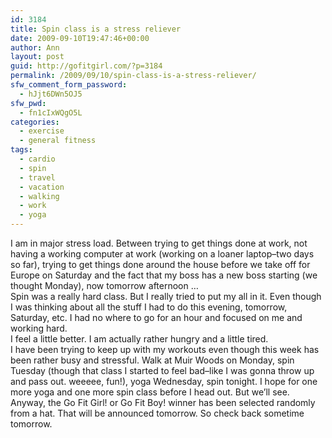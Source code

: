 ```yaml
---
id: 3184
title: Spin class is a stress reliever
date: 2009-09-10T19:47:46+00:00
author: Ann
layout: post
guid: http://gofitgirl.com/?p=3184
permalink: /2009/09/10/spin-class-is-a-stress-reliever/
sfw_comment_form_password:
  - hJjt6DWn5OJ5
sfw_pwd:
  - fn1cIxWQgO5L
categories:
  - exercise
  - general fitness
tags:
  - cardio
  - spin
  - travel
  - vacation
  - walking
  - work
  - yoga
---
```

I am in major stress load. Between trying to get things done at work, not having a working computer at work (working on a loaner laptop&#8211;two days so far), trying to get things done around the house before we take off for Europe on Saturday and the fact that my boss has a new boss starting (we thought Monday), now tomorrow afternoon &#8230;  
Spin was a really hard class. But I really tried to put my all in it. Even though I was thinking about all the stuff I had to do this evening, tomorrow, Saturday, etc. I had no where to go for an hour and focused on me and working hard.  
I feel a little better. I am actually rather hungry and a little tired.  
I have been trying to keep up with my workouts even though this week has been rather busy and stressful. Walk at Muir Woods on Monday, spin Tuesday (though that class I started to feel bad&#8211;like I was gonna throw up and pass out. weeeee, fun!), yoga Wednesday, spin tonight. I hope for one more yoga and one more spin class before I head out. But we&#8217;ll see.  
Anyway, the Go Fit Girl! or Go Fit Boy! winner has been selected randomly from a hat. That will be announced tomorrow. So check back sometime tomorrow.